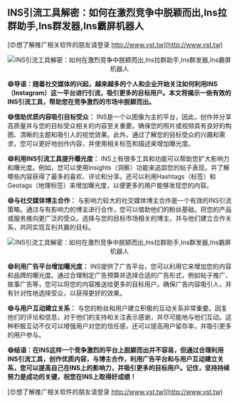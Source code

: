 ## **INS引流工具解密：如何在激烈竞争中脱颖而出,Ins拉群助手,Ins群发器,Ins霸屏机器人**

[😍想了解推广相关软件的朋友请登录 http://www.vst.tw](http://www.vst.tw)

 <center><img src="https://vst.tw/MP4/tuiguang/png/1.png" alt="INS引流工具解密：如何在激烈竞争中脱颖而出,Ins拉群助手,Ins群发器,Ins霸屏机器人"></center>

**😄导语：随着社交媒体的兴起，越来越多的个人和企业开始关注如何利用INS（Instagram）这一平台进行引流，吸引更多的目标用户。本文将揭示一些有效的INS引流工具，帮助您在竞争激烈的市场中脱颖而出。**

**😄借助优质内容吸引目标受众：**
INS是一个以图像为主的平台，因此，创作并分享高质量并与您的目标受众相关的内容至关重要。确保您的照片或视频具有良好的构图、清晰的主题和吸引人的视觉效果。此外，通过了解您的目标受众的兴趣和需求，您可以更好地创作内容，并使用相关标签和描述来增加曝光度。

**😄利用INS引流工具提升曝光度：**
INS上有很多工具和功能可以帮助您扩大影响力和曝光度。例如，您可以使用Insights（洞察）功能来追踪您的帖子表现，并了解哪些内容获得了最多的喜欢、评论和分享。还可以利用Hashtags（标签）和Geotags（地理标签）来增加曝光度，以便更多的用户能够发现您的内容。

**😄与社交媒体博主合作：**
与影响力较大的社交媒体博主合作是一个有效的INS引流策略。通过与有影响力的博主进行合作，您可以借助他们的粉丝基础，将您的产品或服务推向更广泛的受众。选择与您的目标市场相关的博主，并与他们建立合作关系，共同实现互利共赢的目标。

 <center><img src="https://vst.tw/MP4/tuiguang/png/8.png" alt="INS引流工具解密：如何在激烈竞争中脱颖而出,Ins拉群助手,Ins群发器,Ins霸屏机器人"></center>

**😄利用广告平台增加曝光度：**
INS提供了广告平台，您可以利用它来增加您的内容和品牌的曝光度。通过合理制定广告预算并选择合适的广告形式，例如帖子推广、故事广告等，您可以将您的内容推送给更多的目标用户。确保广告内容吸引人，并有针对性地选择受众，以获得更好的效果。

**😄与用户互动建立关系：**
与您的粉丝和用户建立积极的互动关系非常重要。回复他们的评论和信息，对于他们的支持和关注表示感谢，并尽可能地与他们互动。这种积极互动不仅可以增强用户对您的信任感，还可以提高用户留存率，并吸引更多的用户参与。

**😄结语：在INS这样一个竞争激烈的平台上脱颖而出并不容易，但通过合理利用INS引流工具，创作优质内容，与博主合作，利用广告平台和与用户互动建立关系，您可以提高自己在INS上的影响力，并吸引更多的目标用户。记住，坚持持续努力是成功的关键，祝您在INS上取得好成绩！**

[😍想了解推广相关软件的朋友请登录 http://www.vst.tw](http://www.vst.tw)



